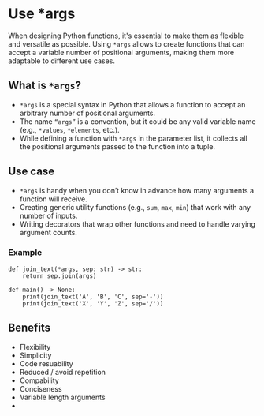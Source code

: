 # Use *args
When designing Python functions, it's essential to make them as flexible and versatile as possible. Using `*args` allows to create functions that can accept a variable number of positional arguments, making them more adaptable to different use cases.

## What is `*args`?
- `*args` is a special syntax in Python that allows a function to accept an arbitrary number of positional arguments.
- The name `“args”` is a convention, but it could be any valid variable name (e.g., `*values`, `*elements`, etc.).
- While defining a function with `*args` in the parameter list, it collects all the positional arguments passed to the function into a tuple.

## Use case
- `*args` is handy when you don’t know in advance how many arguments a function will receive.
- Creating generic utility functions (e.g., `sum`, `max`, `min`) that work with any number of inputs.
- Writing decorators that wrap other functions and need to handle varying argument counts.

### Example
```
def join_text(*args, sep: str) -> str:
    return sep.join(args)

def main() -> None:
    print(join_text('A', 'B', 'C', sep='-'))
    print(join_text('X', 'Y', 'Z', sep='/'))
```

## Benefits
- Flexibility
- Simplicity
- Code resuability
- Reduced / avoid repetition
- Compability
- Conciseness
- Variable length arguments
- 